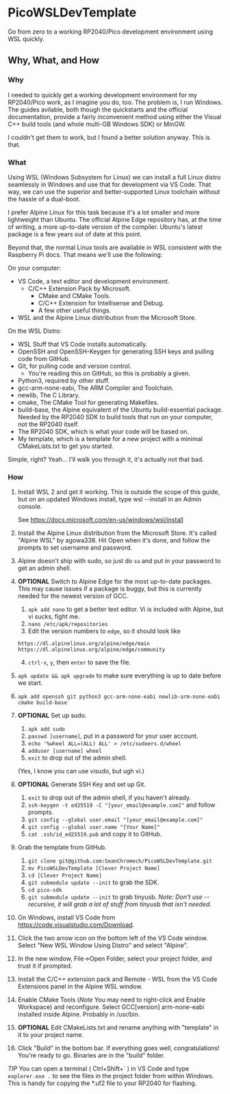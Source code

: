 # PicoWSLDevTemplate
Go from zero to a working RP2040/Pico development environment using WSL quickly.

## Why, What, and How
### Why
I needed to quickly get a working development environment for my RP2040/Pico work, as I imagine you do, too.  The problem is, I run Windows.  The guides avilable, both though the quickstarts and the official documentation, provide a fairly inconvenient method using either the Visual C++ build tools (and whole multi-GB Windows SDK) or MinGW.

I couldn't get them to work, but I found a better solution anyway.  This is that.

### What
Using WSL (Windows Subsystem for Linux) we can install a full Linux distro seamlessly in Windows and use that for development via VS Code.  That way, we can use the superior and better-supported Linux toolchain without the hassle of a dual-boot.

I prefer Alpine Linux for this task because it's a lot smaller and more lightweight than Ubuntu.  The official Alpine Edge repository has, at the time of writing, a more up-to-date version of the compiler.  Ubuntu's latest package is a few years out of date at this point.

Beyond that, the normal Linux tools are available in WSL consistent with the Raspberry Pi docs.  That means we'll use the following:

On your computer:
- VS Code, a text editor and development environment.
   - C/C++ Extension Pack by Microsoft.
     - CMake and CMake Tools.
     - C/C++ Extension for Intellisense and Debug.
     - A few other useful things.
- WSL and the Alpine Linux distribution from the Microsoft Store.
  
On the WSL Distro:
- WSL Stuff that VS Code installs automatically.
- OpenSSH and OpenSSH-Keygen for generating SSH keys and pulling code from GitHub.
- Git, for pulling code and version control.
  - You're reading this on GitHub, so this is probably a given.
- Python3, required by other stuff.
- gcc-arm-none-eabi, The ARM Compiler and Toolchain.
- newlib, The C Library.
- cmake, The CMake Tool for generating Makefiles.
- build-base, the Alpine equivalent of the Ubuntu build-essential package.  Needed by the RP2040 SDK to build tools that run on your computer, not the RP2040 itself.
- The RP2040 SDK, which is what your code will be based on.
- My template, which is a template for a new project with a minimal CMakeLists.txt to get you started.

Simple, right?  Yeah...  I'll walk you through it, it's actually not that bad.

### How
1. Install WSL 2 and get it working.  This is outside the scope of this guide, but on an updated Windows install, type wsl --install in an Admin console.

    See https://docs.microsoft.com/en-us/windows/wsl/install

2. Install the Alpine Linux distribution from the Microsoft Store.  It's called "Alpine WSL" by agowa338.  Hit Open when it's done, and follow the prompts to set username and password.

3. Alpine doesn't ship with sudo, so just do `su` and put in your password to get an admin shell.

4. **OPTIONAL** Switch to Alpine Edge for the most up-to-date packages. This may cause issues if a package is buggy, but this is currently needed for the newest version of GCC.  
   1. `apk add nano` to get a better text editor.  Vi is included with Alpine, but vi sucks, fight me.
   2. `nano /etc/apk/repositories`
   3. Edit the version numbers to `edge`, so it should look like 
   ```
   https://dl.alpinelinux.org/alpine/edge/main
   https://dl.alpinelinux.org/alpine/edge/community
   ```
   4. `ctrl-x`, `y`, then `enter` to save the file.

5. `apk update && apk upgrade` to make sure everything is up to date before we start.
   
6. `apk add openssh git python3 gcc-arm-none-eabi newlib-arm-none-eabi cmake build-base`

7.  **OPTIONAL** Set up sudo.
    1. `apk add sudo`
    2. `passwd [username]`, put in a password for your user account.
    3. `echo '%wheel ALL=(ALL) ALL' > /etc/sudoers.d/wheel`
    4. `adduser [username] wheel`
    5. `exit` to drop out of the admin shell.

    (Yes, I know you can use visudo, but ugh vi.)

8.  **OPTIONAL** Generate SSH Key and set up Git.

    1. `exit` to drop out of the admin shell, if you haven't already.
    2. `ssh-keygen -t ed25519 -C "[your_email@example.com]"` and follow prompts.
    3. `git config --global user.email "[your_email@example.com]"`
    4. `git config --global user.name "[Your Name]"`
    5. `cat .ssh/id_ed25519.pub` and copy it to GitHub.
   
9. Grab the template from GitHub.

   1.  `git clone git@github.com:SeanChromech/PicoWSLDevTemplate.git`
   2.  `mv PicoWSLDevTemplate [Clever Project Name]`
   3.  `cd [Clever Project Name]`
   4.  `git submodule update --init` to grab the SDK.
   5.  `cd pico-sdk`
   6.  `git submodule update --init` to grab tinyusb.  *Note: Don't use --recursive, it will grab a lot of stuff from tinyusb that isn't needed.*

10. On Windows, install VS Code from https://code.visualstudio.com/Download.
    
11. Click the two arrow icon on the bottom left of the VS Code window.  Select "New WSL Window Using Distro" and select "Alpine".
    
12. In the new window, File->Open Folder, select your project folder, and trust it if prompted.

13. Install the C/C++ extension pack and Remote - WSL from the VS Code Extensions panel in the Alpine WSL window.

14. Enable CMake Tools (*Note* You may need to right-click and Enable Workspace) and reconfigure.  Select GCC[version] arm-none-eabi installed inside Alpine.  Probably in /usr/bin.

15. **OPTIONAL** Edit CMakeLists.txt and rename anything with "template" in it to your project name.

16. Click "Build" in the bottom bar.  If everything goes well, congratulations!  You're ready to go.  Binaries are in the "build" folder.  
    
*TIP* You can open a terminal ( Ctrl+Shift+\` ) in VS Code and type `explorer.exe .` to see the files in the project folder from within Windows.  This is handy for copying the *.uf2 file to your RP2040 for flashing.

